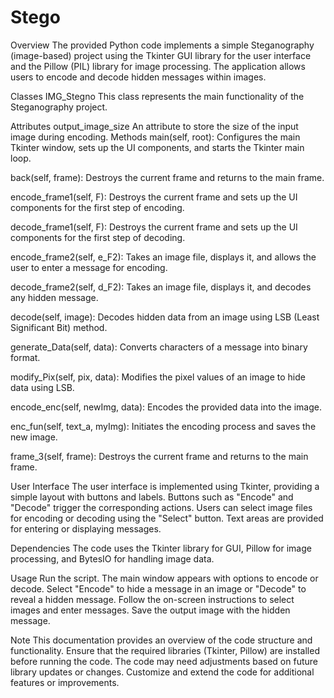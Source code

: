 # Stego
Overview
The provided Python code implements a simple Steganography (image-based) project using the Tkinter GUI library for the user interface and the Pillow (PIL) library for image processing. The application allows users to encode and decode hidden messages within images.

Classes
IMG_Stegno
This class represents the main functionality of the Steganography project.

Attributes
output_image_size An attribute to store the size of the input image during encoding.
Methods
main(self, root): Configures the main Tkinter window, sets up the UI components, and starts the Tkinter main loop.

back(self, frame): Destroys the current frame and returns to the main frame.

encode_frame1(self, F): Destroys the current frame and sets up the UI components for the first step of encoding.

decode_frame1(self, F): Destroys the current frame and sets up the UI components for the first step of decoding.

encode_frame2(self, e_F2): Takes an image file, displays it, and allows the user to enter a message for encoding.

decode_frame2(self, d_F2): Takes an image file, displays it, and decodes any hidden message.

decode(self, image): Decodes hidden data from an image using LSB (Least Significant Bit) method.

generate_Data(self, data): Converts characters of a message into binary format.

modify_Pix(self, pix, data): Modifies the pixel values of an image to hide data using LSB.

encode_enc(self, newImg, data): Encodes the provided data into the image.

enc_fun(self, text_a, myImg): Initiates the encoding process and saves the new image.

frame_3(self, frame): Destroys the current frame and returns to the main frame.

User Interface
The user interface is implemented using Tkinter, providing a simple layout with buttons and labels. Buttons such as "Encode" and "Decode" trigger the corresponding actions. Users can select image files for encoding or decoding using the "Select" button. Text areas are provided for entering or displaying messages.


Dependencies
The code uses the Tkinter library for GUI, Pillow for image processing, and BytesIO for handling image data.


Usage
Run the script. The main window appears with options to encode or decode. Select "Encode" to hide a message in an image or "Decode" to reveal a hidden message. Follow the on-screen instructions to select images and enter messages. Save the output image with the hidden message.


Note
This documentation provides an overview of the code structure and functionality. Ensure that the required libraries (Tkinter, Pillow) are installed before running the code. The code may need adjustments based on future library updates or changes. Customize and extend the code for additional features or improvements.
